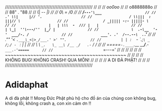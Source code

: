 /////////////////////////////////////////////////////////
//                                                     //
//                       _oo0oo_                       //
//                      o8888888o                      //
//                      88" . "88                      //
//                      (| -_- |)                      //
//                      0\  =  /0                      //
//                    ___/`---'\___                    //
//                  .' \\|     |// '.                  //
//                 / \\|||  :  |||// \                 //
//                / _||||| -:- |||||- \                //
//               |   | \\\  -  /// |   |               //
//               | \_|  ''\---/''  |_/ |               //
//               \  .-\__  '-'  ___/-. /               //
//             ___'. .'  /--.--\  `. .'___             //
//          ."" '<  `.___\_<|>_/___.' >' "".           //
//         | | :  `- \`.;`\ _ /`;.`/ - ` : | |         //
//         \  \ `_.   \_ __\ /__ _/   .-` /  /         //
//     =====`-.____`.___ \_____/___.-`___.-'=====      //
//                       `=---='                       //
//                                                     //
//                                                     //
//     ~~~~~~~~~~~~~~~~~~~~~~~~~~~~~~~~~~~~~~~~~~~     //
//                                                     //
//  KHÔNG BUG!         KHÔNG CRASH!         QUA MÔN!   //
//                                                     //
//                     A DI ĐÀ PHẬT!                   //
//                                                     //
/////////////////////////////////////////////////////////

# Adidaphat
A di đà phật !! Mong Đức Phật phù hộ cho đồ án của chúng con không bug, không lỗi, không crash ạ, con xin cảm ơn !!
